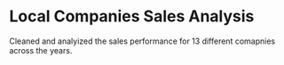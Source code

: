 # Local Companies Sales Analysis

Cleaned and analyized the sales performance for 13 different comapnies across the years.
